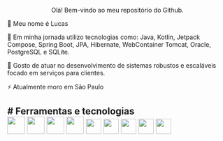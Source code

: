 <p align="center"> Olá! Bem-vindo ao meu repositório do Github.
          
<p>👋 Meu nome é Lucas

<p>🔭 Em minha jornada utilizo tecnologias como: Java, Kotlin, Jetpack Compose, Spring Boot, JPA, Hibernate, WebContainer Tomcat, Oracle, PostgreSQL e SQLite.     
          
<p>🤔 Gosto de atuar no desenvolvimento de sistemas robustos e escaláveis focado em serviços para clientes.

<p>⚡ Atualmente moro em São Paulo
          
<h2># Ferramentas e tecnologias
<div style="display"flex;">                
<img style="width: 40px; height: 40px;" src="https://cdn.jsdelivr.net/gh/devicons/devicon/icons/bash/bash-original.svg" />       
<img style="width: 40px; height: 40px;" src="https://cdn.jsdelivr.net/gh/devicons/devicon/icons/java/java-original.svg" />
<img style="width: 40px; height: 40px;" src="https://cdn.jsdelivr.net/gh/devicons/devicon@latest/icons/kotlin/kotlin-original.svg" />
<img style="width: 40px; height: 40px;" src="https://cdn.jsdelivr.net/gh/devicons/devicon@latest/icons/spring/spring-original-wordmark.svg" />
<img style="width: 35px; height: 35px;" src="https://cdn.jsdelivr.net/gh/devicons/devicon@latest/icons/hibernate/hibernate-plain-wordmark.svg" />
<img style="width: 35px; height: 35px;" src="https://cdn.jsdelivr.net/gh/devicons/devicon@latest/icons/gradle/gradle-original.svg" />
<img style="width: 35px; height: 35px;" src="https://cdn.jsdelivr.net/gh/devicons/devicon@latest/icons/maven/maven-original.svg" />          
<img style="width: 35px; height: 35px;" src="https://cdn.jsdelivr.net/gh/devicons/devicon/icons/postgresql/postgresql-original.svg" />
<img style="width: 35px; height: 35px;" src="https://cdn.jsdelivr.net/gh/devicons/devicon@latest/icons/sqlite/sqlite-original.svg" /> 
<div/>          

    
